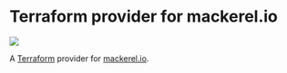 # Terraform provider for mackerel.io
![](https://github.com/xcezx/terraform-provider-mackerel/workflows/CI/badge.svg)

A [Terraform](https://www.terraform.io/) provider for [mackerel.io](https://mackerel.io/).
